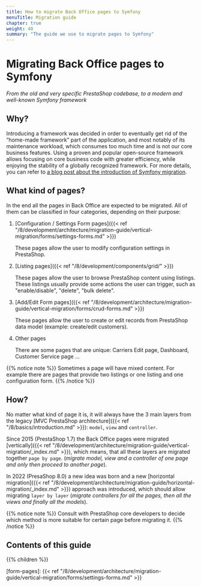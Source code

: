 ```yaml
---
title: How to migrate Back Office pages to Symfony
menuTitle: Migration guide
chapter: true
weight: 40
summary: "The guide we use to migrate pages to Symfony"
---
```


# Migrating Back Office pages to Symfony

_From the old and very specific PrestaShop codebase, to a modern and well-known Symfony framework_

## Why?
Introducing a framework was decided in order to eventually get rid of the “home-made framework” part of the application, and most notably of its maintenance workload, which consumes too much time and is not our core business features.
Using a proven and popular open-source framework allows focusing on core business code with greater efficiency, while enjoying the stability of a globally recognized framework. For more details, you can refer to [a blog post about the introduction of Symfony migration](https://build.prestashop-project.org/news/prestashop-1-7-and-symfony).

## What kind of pages?
In the end all the pages in Back Office are expected to be migrated. All of them can be classified in four categories, depending on their purpose:

1. [Configuration / Settings Form pages]({{< ref "/8/development/architecture/migration-guide/vertical-migration/forms/settings-forms.md" >}})

   These pages allow the user to modify configuration settings in PrestaShop.

2. [Listing pages]({{< ref "/8/development/components/grid/" >}})

   These pages allow the user to browse PrestaShop content using listings. These listings usually provide some actions the user can trigger, such as "enable/disable", "delete", "bulk delete".

3. [Add/Edit Form pages]({{< ref "/8/development/architecture/migration-guide/vertical-migration/forms/crud-forms.md" >}})

   These pages allow the user to create or edit records from PrestaShop data model (example: create/edit customers).

4. Other pages

   There are some pages that are unique: Carriers Edit page, Dashboard, Customer Service page ...

{{% notice note %}}
Sometimes a page will have mixed content. For example there are pages that provide two listings or one listing and one configuration form.
{{% /notice %}}

## How?

No matter what kind of page it is, it will always have the 3 main layers from the legacy [MVC PrestaShop architecture]({{< ref "/8/basics/introduction.md" >}}): `model`, `view` and `controller`.

Since 2015 (PrestaShop 1.7) the Back Office pages were migrated [vertically]({{< ref "/8/development/architecture/migration-guide/vertical-migration/_index.md" >}}), which means, that all these layers are migrated together `page by page`. (_migrate model, view and a controller of one page and only then proceed to another page_).

In 2022 (PresaShop 8.0) a new idea was born and a new [horizontal migration]({{< ref "/8/development/architecture/migration-guide/horizontal-migration/_index.md" >}}) approach was introduced, which should allow migrating `layer by layer` (_migrate controllers for all the pages, then all the views and finally all the models_).

{{% notice note %}}
Consult with PrestaShop core developers to decide which method is more suitable for certain page before migrating it.
{{% /notice %}}

## Contents of this guide

{{% children %}}

[form-pages]: {{< ref "/8/development/architecture/migration-guide/vertical-migration/forms/settings-forms.md" >}}
